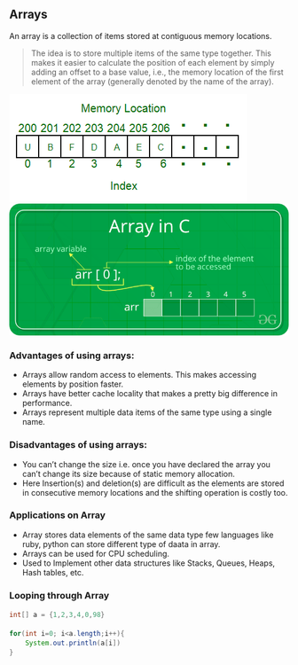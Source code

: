 ## Arrays

An array is a collection of items stored at contiguous memory locations.

> The idea is to store multiple items of the same type together.
> This makes it easier to calculate the position of each element by simply adding an offset to a base value, i.e., the memory location of the first element of the array (generally denoted by the name of the array).

![indexing.png](../assets/images/arrays/indexing.png)
![indexing_c.png](../assets/images/arrays/indexing_c.png)

### Advantages of using arrays:

- Arrays allow random access to elements. This makes accessing elements by position faster.
- Arrays have better cache locality that makes a pretty big difference in performance.
- Arrays represent multiple data items of the same type using a single name.

### Disadvantages of using arrays:

- You can’t change the size i.e. once you have declared the array you can’t change its size because of static memory
  allocation.
- Here Insertion(s) and deletion(s) are difficult as the elements are stored in consecutive memory locations and the
  shifting operation is costly too.

### Applications on Array

- Array stores data elements of the same data type few languages like ruby, python can store different type of daata in
  array.
- Arrays can be used for CPU scheduling.
- Used to Implement other data structures like Stacks, Queues, Heaps, Hash tables, etc.

### Looping through Array
```java
int[] a = {1,2,3,4,0,98}

for(int i=0; i<a.length;i++){
    System.out.println(a[i])
}
```